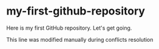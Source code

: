 # my-first-github-repository
Here is my first GitHub repository.  Let's get going.

This line was modified manually during conflicts resolution